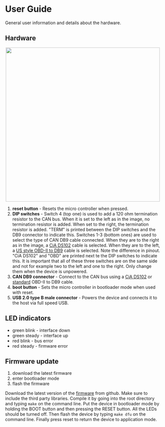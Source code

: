 # User Guide
General user information and details about the hardware.

## Hardware
<p align="center"><img src="https://raw.githubusercontent.com/kkuchera/canalyze/master/assets/images/canalyze2.jpg" width="500"></p>

1. **reset button** - 
Resets the micro controller when pressed.
2. **DIP switches** - 
Switch 4 (top one) is used to add a 120 ohm termination resistor to the CAN bus. When it is set to the left as in the image, no termination resistor is added. When set to the right, the termination resistor is added. "TERM" is printed between the DIP switches and the DB9 connector to indicate this. Switches 1-3 (bottom ones) are used to select the type of CAN DB9 cable connected. When they are to the right as in the image, a [CiA DS102](http://affon.narod.ru/CAN/DS102.pdf) cable is selected. When they are to the left, a [US style OBD-II to DB9](https://www.sparkfun.com/products/10087) cable is selected. Note the difference in pinout. "CiA DS102" and "OBD" are printed next te the DIP switches to indicate this. It is important that all of these three switches are on the same side and not for example two to the left and one to the right. Only change them when the device is unpowered.
3. **CAN DB9 connector** - 
Connect to the CAN bus using a [CiA DS102](http://affon.narod.ru/CAN/DS102.pdf) or [standard](https://www.sparkfun.com/products/10087) OBD-II to DB9 cable.
4. **boot button** - Sets the micro controller in bootloader mode when used with reset.
5. **USB 2.0 type B male connector** - Powers the device and connects it to the host via full speed USB.

## LED indicators
* green blink - interface down
* green steady - interface up
* red blink - bus error
* red steady - firmware error

## Firmware update
1. download the latest firmware
2. enter bootloader mode
3. flash the firmware

Download the latest version of the [firmware](https://github.com/kkuchera/canalyze-fw/) from github. Make sure to include the third party libraries. Compile it by going into the root directory and typing `make` on the command line. Put the device in bootloader mode by holding the BOOT button and then pressing the RESET button. All the LEDs should be turned off. Then flash the device by typing `make dfu` on the command line. Finally press reset to return the device to application mode.
